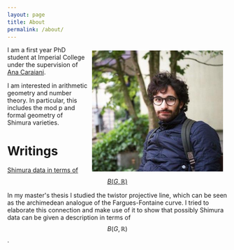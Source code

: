 ```yaml
---
layout: page
title: About
permalink: /about/
---
```


<img style="float: right; padding: 10px" width="300" src="/assests/Pic.jpg">


I am a first year PhD student at Imperial College under the supervision of [Ana Caraiani](https://wwwf.imperial.ac.uk/~acaraian/). 

I am interested in arithmetic geometry and number theory. In particular, this includes the mod p and formal geometry of Shimura varieties. 














# Writings

 [Shimura data in terms of $$B(G,\mathbb{R})$$](/assests/ShimuraData.pdf)

 In my master's thesis I studied the twistor projective line, which can be seen as the archimedean analogue of the Fargues-Fontaine curve. I tried to elaborate this connection and make use of it to show that possibly Shimura data can be given a description in terms of $$B(G,\mathbb{R})$$. 
